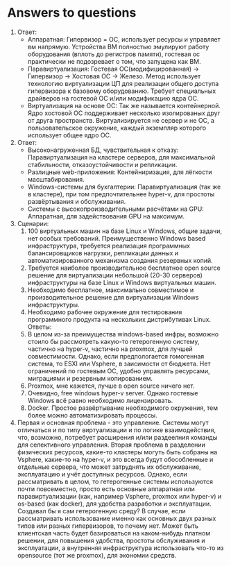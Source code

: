 # Answers to questions

1. Ответ:
   * Аппаратная: Гипервизор = ОС, использует ресурсы и управляет вм напрямую. Устройства ВМ полностью эмулируют работу оборудования (вплоть до регистров памяти), гостевая ос практически не подозревает о том, что запущена как ВМ.
   * Паравиртуализация: Гостевая ОС(модифицированная) → Гипервизор → Хостовая ОС → Железо. Метод использует технологию виртуализации ЦП для реализации общего доступа гипервизора к базовому оборудованию. Требует специальных драйверов на гостевой ОС и/или модификацию ядра ОС.
   * Виртуализация на основе ОС: Так же называется контейнерной. Ядро хостовой ОС поддерживает несколько изолированых друг от друга пространств. Виртуализируется не сервер и не ОС, а пользовательское окружение, каждый экземпляр которого использует общее ядро ОС.
2. Ответ:
   * Высоконагруженная БД, чувствительная к отказу: Паравиртуализация на кластере серверов, для максимальной стабильности, отказоустойчивости и репликации.
   * Разлицные web-приложения: Контейниризация, для лёгкости масштабирования.
   * Windows-системы для бухгалтерии: Паравиртуализация (так же в кластере), при том предпочтительнее hyper-v, для простоты развёртывания и обслуживания.
   * Системы с высокопроизводительными расчётами на GPU: Аппаратная, для задействования GPU на максимум.
3. Сценарии:
   1. 100 виртуальных машин на базе Linux и Windows, общие задачи, нет особых требований. Преимущественно Windows based инфраструктура, требуется реализация программных балансировщиков нагрузки, репликации данных и автоматизированного механизма создания резервных копий.
   2. Требуется наиболее производительное бесплатное open source решение для виртуализации небольшой (20-30 серверов) инфраструктуры на базе Linux и Windows виртуальных машин.
   3. Необходимо бесплатное, максимально совместимое и производительное решение для виртуализации Windows инфраструктуры.
   4. Необходимо рабочее окружение для тестирования программного продукта на нескольких дистрибутивах Linux.
   Ответы:
   1. В целом из-за преимущества windows-based инфры, возможно стоило бы рассмотреть какую-то гетерогенную систему, частично на hyper-v, частично на proxmox, для лучшей совместимости. Однако, если предпологается гомогенная система, то ESXI или Vsphere, в заисимости от бюджета. Нет ограничений по гостевым ОС, удобно управлять ресурсами, миграциями и резервным копированием.
   2. Proxmox, мне кажется, лучше в open source ничего нет.
   3. Очевидно, free windows hyper-v server. Однако гостевые Windows всё равно необходимо лицензировать.
   4. Docker. Простое развёртывание необходимого окружения, тем более можно автоматизировать процессы.
4. Первая и основная проблема - это управление. Системы могут отличаться и по типу виртуализации и по логике взаимодействия, что, возможно, потребует расширения и/или раздеелния команды для селективного управления. Вторая проблема в разделении физических ресурсов, какие-то кластеры могуть быть собраны на Vsphere, какие-то на hyper-v, и это всегда будут обособленные и отдельные сервера, что может затруднять их обслуживание, эксплуатацию и учёт доступных ресурсов. Однако, если рассматривать в целом, то гетерогенные системы используются почти повсеместно, просто есть основные аппаратная или паравиртуализации (как, например Vsphere, proxmox или hyper-v) и os-based (как docker), для удобства разработки и эксплуатации.
   Создавал бы я сам гетерогенную среду? В случае, если рассматривать использование именно как основных двух разных типов или разных гипервизоров, то почему нет. Может быть клиентская часть будет базироваться на каком-нибудь платном решении, для повышения удобства, простоты обслуживания и эксплуатации, а внутренняя инфраструктура использовать что-то из opensource (тот же proxmox), для экономии средств.
